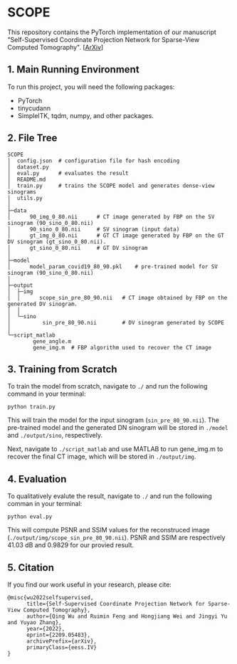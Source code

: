 # SCOPE

This repository contains the PyTorch implementation of our manuscript "Self-Supervised Coordinate Projection Network for Sparse-View Computed Tomography". [[ArXiv](https://arxiv.org/abs/2209.05483)]

## 1.  Main Running Environment

To run this project, you will need the following packages:
- PyTorch
- tinycudann
- SimpleITK, tqdm, numpy, and other packages.

## 2. File Tree

```text
SCOPE
│  config.json	# configuration file for hash encoding
│  dataset.py
│  eval.py		# evaluates the result
│  README.md
│  train.py		# trains the SCOPE model and generates dense-view sinograms
│  utils.py
│
├─data
│      90_img_0_80.nii		# CT image generated by FBP on the SV sinogram (90_sino_0_80.nii)
│      90_sino_0_80.nii		# SV sinogram (input data)
│      gt_img_0_80.nii		# GT CT image generated by FBP on the GT DV sinogram (gt_sino_0_80.nii).
│      gt_sino_0_80.nii		# GT DV sinogram
│
├─model
│      model_param_covid19_80_90.pkl	# pre-trained model for SV sinogram (90_sino_0_80.nii)
│
├─output
│  ├─img
│  │      scope_sin_pre_80_90.nii	# CT image obtained by FBP on the generated DV sinogram.
│  │
│  └─sino
│          sin_pre_80_90.nii		# DV sinogram generated by SCOPE
│
└─script_matlab
        gene_angle.m
        gene_img.m	# FBP algorithm used to recover the CT image
```

## 3. Training from Scratch

To train the model from scratch, navigate to `./` and run the following command in your terminal:
```shell
python train.py
```
This will train the model for the input sinogram (`sin_pre_80_90.nii`). The pre-trained model and the generated DN sinogram will be stored in `./model` and `./output/sino`, respectively. 

Next, navigate to `./script_matlab` and use MATLAB to run gene_img.m to recover the final CT image, which will be stored in `./output/img`.

## 4. Evaluation

To qualitatively evalute the result, navigate to `./` and run the following comman in your terminal:
```shell
python eval.py
```
This will compute PSNR and SSIM values for the reconstruced image (`./output/img/scope_sin_pre_80_90.nii`). PSNR and SSIM are respectively 41.03 dB and 0.9829 for our provied result. 

## 5. Citation

If you find our work useful in your research, please cite:

```
@misc{wu2022selfsupervised,
      title={Self-Supervised Coordinate Projection Network for Sparse-View Computed Tomography}, 
      author={Qing Wu and Ruimin Feng and Hongjiang Wei and Jingyi Yu and Yuyao Zhang},
      year={2022},
      eprint={2209.05483},
      archivePrefix={arXiv},
      primaryClass={eess.IV}
}
```
